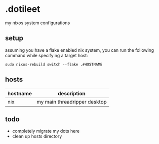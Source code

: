 # .dotileet

my nixos system configurations

## setup

assuming you have a flake enabled nix system, you can run the following command while specifying a target host:

```shell
sudo nixos-rebuild switch --flake .#HOSTNAME
```

## hosts

| hostname | description                  |
| -------- | ---------------------------- |
| nix      | my main threadripper desktop |

## todo

- completely migrate my dots here
- clean up hosts directory
